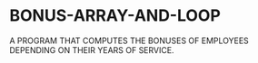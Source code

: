 # BONUS-ARRAY-AND-LOOP
A PROGRAM THAT COMPUTES THE BONUSES OF EMPLOYEES DEPENDING ON THEIR YEARS OF SERVICE.
